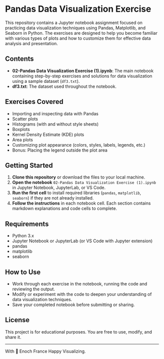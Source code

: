 # Pandas Data Visualization Exercise

This repository contains a Jupyter notebook assignment focused on practicing data visualization techniques using Pandas, Matplotlib, and Seaborn in Python. The exercises are designed to help you become familiar with various types of plots and how to customize them for effective data analysis and presentation.

## Contents
- **02-Pandas Data Visualization Exercise (1).ipynb**: The main notebook containing step-by-step exercises and solutions for data visualization using a sample dataset (`df3.txt`).
- **df3.txt**: The dataset used throughout the notebook.

## Exercises Covered
- Importing and inspecting data with Pandas
- Scatter plots
- Histograms (with and without style sheets)
- Boxplots
- Kernel Density Estimate (KDE) plots
- Area plots
- Customizing plot appearance (colors, styles, labels, legends, etc.)
- Bonus: Placing the legend outside the plot area

## Getting Started
1. **Clone this repository** or download the files to your local machine.
2. **Open the notebook** `02-Pandas Data Visualization Exercise (1).ipynb` in Jupyter Notebook, JupyterLab, or VS Code.
3. **Run the first cell** to install required libraries (`pandas`, `matplotlib`, `seaborn`) if they are not already installed.
4. **Follow the instructions** in each notebook cell. Each section contains markdown explanations and code cells to complete.

## Requirements
- Python 3.x
- Jupyter Notebook or JupyterLab (or VS Code with Jupyter extension)
- pandas
- matplotlib
- seaborn

## How to Use
- Work through each exercise in the notebook, running the code and reviewing the output.
- Modify or experiment with the code to deepen your understanding of data visualization techniques.
- Save your completed notebook before submitting or sharing.

## License
This project is for educational purposes. You are free to use, modify, and share it.

---

With 💓 Enoch France Happy Visualizing.
